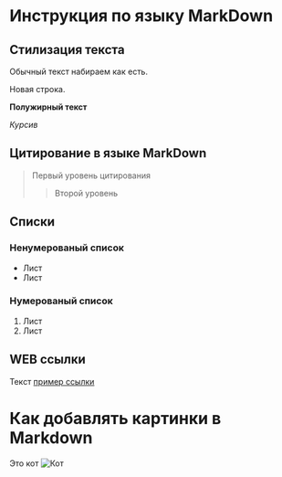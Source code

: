 # Инструкция по языку MarkDown

## Стилизация текста
Обычный текст набираем как есть.

Новая строка.

**Полужирный текст**

*Курсив*

## Цитирование в языке MarkDown
> Первый уровень цитирования
>> Второй уровень

## Списки
### Ненумерованый список
* Лист
* Лист

### Нумерованый список
1. Лист
2. Лист

## WEB ссылки
Текст [пример ссылки](http.example.com "Всплывающая подсказка") 

# Как добавлять картинки в Markdown
Это кот
![Кот](cat.jpg)
